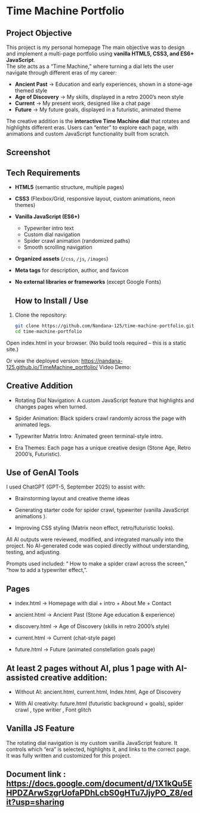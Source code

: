 # Time Machine Portfolio

## Project Objective
This project is my personal homepage 
The main objective was to design and implement a multi-page portfolio using **vanilla HTML5, CSS3, and ES6+ JavaScript**.  
The site acts as a “Time Machine,” where turning a dial lets the user navigate through different eras of my career:  
- **Ancient Past** → Education and early experiences, shown in a stone-age themed style  
- **Age of Discovery** → My skills, displayed in a retro 2000’s neon style  
- **Current** → My present work, designed like a chat page  
- **Future** → My future goals, displayed in a futuristic, animated theme  

The creative addition is the **interactive Time Machine dial** that rotates and highlights different eras. Users can “enter” to explore each page, with animations and custom JavaScript functionality built from scratch.

## Screenshot

## Tech Requirements
- **HTML5** (semantic structure, multiple pages)  
- **CSS3** (Flexbox/Grid, responsive layout, custom animations, neon themes)  
- **Vanilla JavaScript (ES6+)**  
  - Typewriter intro text  
  - Custom dial navigation  
  - Spider crawl animation (randomized paths)  
  - Smooth scrolling navigation  
- **Organized assets** (`/css`, `/js`, `/images`)  
- **Meta tags** for description, author, and favicon  
- **No external libraries or frameworks** (except Google Fonts)

  ## How to Install / Use
1. Clone the repository:  
   ```bash
   git clone https://github.com/Nandana-125/time-machine-portfolio.git
   cd time-machine-portfolio

 Open index.html in your browser.
(No build tools required – this is a static site.)

Or view the deployed version: https://nandana-125.github.io/TimeMachine_portfolio/
Video Demo:

## Creative Addition

- Rotating Dial Navigation: A custom JavaScript feature that highlights and changes pages when turned.

- Spider Animation: Black spiders crawl randomly across the page with animated legs.

- Typewriter Matrix Intro: Animated green terminal-style intro.

- Era Themes: Each page has a unique creative design (Stone Age, Retro 2000’s, Futuristic).

## Use of GenAI Tools

I used ChatGPT (GPT-5, September 2025) to assist with:

- Brainstorming layout and creative theme ideas

- Generating starter code for  spider crawl, typewriter (vanilla JavaScript animations ).

- Improving CSS styling (Matrix neon effect, retro/futuristic looks).

All AI outputs were reviewed, modified, and integrated manually into the project. No AI-generated code was copied directly without understanding, testing, and adjusting.

Prompts used included: “ How to make a spider crawl across the screen,” “how to add a typewriter effect,”. 

## Pages

- index.html → Homepage with dial + intro + About Me + Contact

- ancient.html → Ancient Past (Stone Age education & experience)

- discovery.html → Age of Discovery (skills in retro 2000’s style)

- current.html → Current (chat-style page)

- future.html → Future (animated constellation goals page)

## At least 2 pages without AI, plus 1 page with AI-assisted creative addition:

- Without AI: ancient.html, current.html, Index.html, Age of Discovery 

- With AI creativity: future.html (futuristic background + goals), spider crawl , type writier , Font glitch 

## Vanilla JS Feature

The rotating dial navigation is my custom vanilla JavaScript feature. It controls which “era” is selected, highlights it, and links to the correct page. It was fully written and customized for this project.

## Document link : https://docs.google.com/document/d/1X1kQu5EHPDZArwSzgrUofaPDhLcbS0gHTu7JjyPO_Z8/edit?usp=sharing





